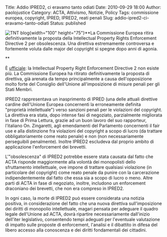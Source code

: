 Title: Addio IPRED2, ci eravamo tanto odiati
Date: 2010-09-29 18:00
Author: paolojustice
Category: ACTA, Attivismo, Notizie, Policy
Tags: commissione europea, copyright, IPRED, IPRED2, reati penali
Slug: addio-ipred2-ci-eravamo-tanto-odiati
Status: published

![TNT blog](http://blog.tntvillage.scambioetico.org/wp-content/uploads/2009/08/180courtHammer.jpg){width="100" height="75"}**La Commissione Europea ritira definitivamente la proposta della Intellectual Property Rights Enforcement Directive 2 per obsolescenza. Una direttiva estremamente controversa e fortemente voluta dalle major del copyright si spegne dopo anni di agonia.  
  
  
<!--more-->**

È [ufficiale](http://eur-lex.europa.eu/LexUriServ/LexUriServ.do?uri=OJ:C:2010:252:0007:0011:IT:PDF): la Intellectual Property Right Enforcement Directive 2 non esiste più. La Commissione Europea ha ritirato definitivamente la proposta di direttiva, già arenata da tempo principalmente a causa dell'opposizione molto forte del Consiglio dell'Unione all'imposizione di misure penali per gli Stati Membri.

IPRED2 rappresentava un inasprimento di IPRED (una delle attuali direttive cardine dell'Unione Europea concernenti la erroneamente definita "proprietà intellettuale") verso sanzioni penali per le violazioni del copyright. La direttiva era stata, dopo intense fasi di negoziato, parzialmente migliorata in fase di Prima Lettura, grazie ad un buon lavoro del suo rapporteur, l'italiano On. Zingaretti, agli emendamenti del Parlamento concernenti il fair use e alla distinzione fra violazioni del copyright a scopo di lucro (da trattare obbligatoriamente come reato penale) e non (non necessariamente perseguibili penalmente). Inoltre IPRED2 escludeva dal proprio ambito di applicazione l'enforcement dei brevetti.

L'"obsolescenza" di IPRED2 potrebbe essere stata causata dal fatto che ACTA risponde maggiormente alla volontà dei monopolisti dello sfruttamento intellettuale, ove impone di trattare qualsiasi violazione (in particolare del copyright) come reato penale da punire con la carcerazione indipendentemente dal fatto che essa sia a scopo di lucro o meno. Altre parti di ACTA in fase di negoziato, inoltre, includono un enforcement draconiano dei brevetti, che non era compreso in IPRED2.

In ogni caso, la morte di IPRED2 può essere considerata una notizia positiva, in considerazione del fatto che una nuova direttiva sull'imposizione dei diritti di monopolio intellettuale, magari pensata per adeguare il quadro legale dell'Unione ad ACTA, dovrà ripartire necessariamente dall'inizio dell'iter legislativo, consentendo tempi adeguati per l'eventuale valutazione di impatto sulle proposte di enforcement, l'analisi e il dibattito in difesa del libero accesso alla conoscenza e dei diritti fondamentali dei cittadini.
